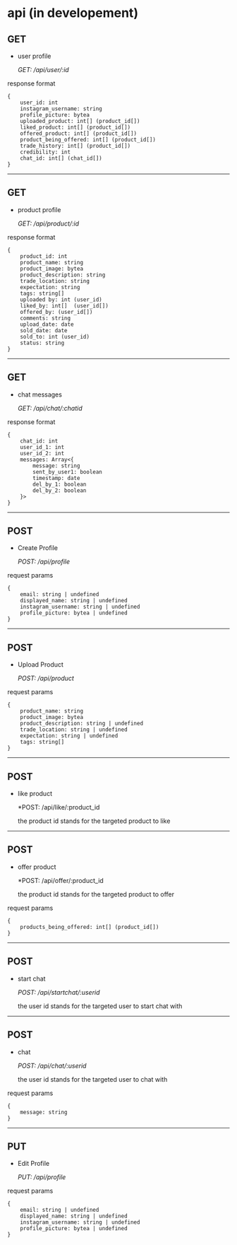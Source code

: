 # api (in developement)

## GET

- user profile

    *GET: /api/user/:id*

response format

```
{
    user_id: int
    instagram_username: string
    profile_picture: bytea
    uploaded_product: int[] (product_id[])
    liked_product: int[] (product_id[])
    offered_product: int[] (product_id[])
    product_being_offered: int[] (product_id[])
    trade_history: int[] (product_id[])
    credibility: int
    chat_id: int[] (chat_id[])
}
```

---

## GET

- product profile

    *GET: /api/product/:id*

response format

```
{
    product_id: int
    product_name: string
    product_image: bytea
    product_description: string
    trade_location: string
    expectation: string
    tags: string[]
    uploaded by: int (user_id)
    liked_by: int[]  (user_id[])
    offered_by: (user_id[])
    comments: string
    upload_date: date
    sold_date: date
    sold_to: int (user_id)
    status: string
}
```

----

## GET

- chat messages

    *GET: /api/chat/:chatid*

response format
```
{
    chat_id: int
    user_id_1: int
    user_id_2: int
    messages: Array<{
        message: string
        sent_by_user1: boolean
        timestamp: date
        del_by_1: boolean
        del_by_2: boolean
    }>
}
```


----

## POST

- Create Profile

    *POST: /api/profile*

request params
```
{
    email: string | undefined
    displayed_name: string | undefined
    instagram_username: string | undefined
    profile_picture: bytea | undefined
}
```

----

## POST

- Upload Product

    *POST: /api/product*

request params
```
{
    product_name: string
    product_image: bytea
    product_description: string | undefined
    trade_location: string | undefined
    expectation: string | undefined
    tags: string[]
}
```
----

## POST

- like product

    *POST: /api/like/:product_id

    the product id stands for the targeted product to like

----

## POST

- offer product

    *POST: /api/offer/:product_id

    the product id stands for the targeted product to offer

request params
```
{
    products_being_offered: int[] (product_id[])
}
```
----

## POST

- start chat

    *POST: /api/startchat/:userid*

    the user id stands for the targeted user to start chat with

---

## POST

- chat

    *POST: /api/chat/:userid*

    the user id stands for the targeted user to chat with

request params
```
{
    message: string
}
```

---

## PUT

- Edit Profile

    *PUT: /api/profile*

request params
```
{
    email: string | undefined
    displayed_name: string | undefined
    instagram_username: string | undefined
    profile_picture: bytea | undefined
}
```